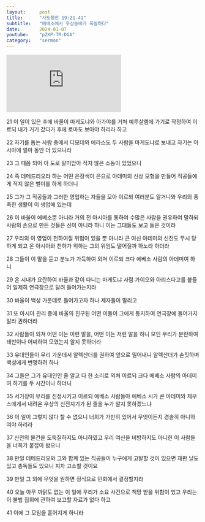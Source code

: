 ```yaml
---
layout:     post
title:      "사도행전 19:21-41"
subtitle:	"에베소에서 우상숭배가 폭발하다"
date:       2024-01-07
youtube:    "pZKP-TR-DGA"
category:   "sermon"
---
```


<div class="youtube margin-large">
    <iframe src="https://www.youtube.com/embed/pZKP-TR-DGA" title="YouTube video player" frameborder="0" allow="accelerometer; autoplay; clipboard-write; encrypted-media; gyroscope; picture-in-picture; web-share" allowfullscreen></iframe>
</div>

21 이 일이 있은 후에 바울이 마게도냐와 아가야를 거쳐 예루살렘에 가기로 작정하여 이르되 내가 거기 갔다가 후에 로마도 보아야 하리라 하고

22 자기를 돕는 사람 중에서 디모데와 에라스도 두 사람을 마게도냐로 보내고 자기는 아시아에 얼마 동안 더 있으니라

23 그 때쯤 되어 이 도로 말미암아 적지 않은 소동이 있었으니

24 즉 데메드리오라 하는 어떤 은장색이 은으로 아데미의 신상 모형을 만들어 직공들에게 적지 않은 벌이를 하게 하더니

25 그가 그 직공들과 그러한 영업하는 자들을 모아 이르되 여러분도 알거니와 우리의 풍족한 생활이 이 생업에 있는데

26 이 바울이 에베소뿐 아니라 거의 전 아시아를 통하여 수많은 사람을 권유하여 말하되 사람의 손으로 만든 것들은 신이 아니라 하니 이는 그대들도 보고 들은 것이라

27 우리의 이 영업이 천하여질 위험이 있을 뿐 아니라 큰 여신 아데미의 신전도 무시 당하게 되고 온 아시아와 천하가 위하는 그의 위엄도 떨어질까 하노라 하더라

28 그들이 이 말을 듣고 분노가 가득하여 외쳐 이르되 크다 에베소 사람의 아데미여 하니

29 온 시내가 요란하여 바울과 같이 다니는 마게도냐 사람 가이오와 아리스다고를 붙들어 일제히 연극장으로 달려 들어가는지라

30 바울이 백성 가운데로 들어가고자 하나 제자들이 말리고

31 또 아시아 관리 중에 바울의 친구된 어떤 이들이 그에게 통지하여 연극장에 들어가지 말라 권하더라

32 사람들이 외쳐 어떤 이는 이런 말을, 어떤 이는 저런 말을 하니 모인 무리가 분란하여 태반이나 어찌하여 모였는지 알지 못하더라

33 유대인들이 무리 가운데서 알렉산더를 권하여 앞으로 밀어내니 알렉산더가 손짓하며 백성에게 변명하려 하나

34 그들은 그가 유대인인 줄 알고 다 한 소리로 외쳐 이르되 크다 에베소 사람의 아데미여 하기를 두 시간이나 하더니

35 서기장이 무리를 진정시키고 이르되 에베소 사람들아 에베소 시가 큰 아데미와 제우스에게서 내려온 우상의 신전지기가 된 줄을 누가 알지 못하겠느냐

36 이 일이 그렇지 않다 할 수 없으니 너희가 가만히 있어서 무엇이든지 경솔히 아니하여야 하리라

37 신전의 물건을 도둑질하지도 아니하였고 우리 여신을 비방하지도 아니한 이 사람들을 너희가 붙잡아 왔으니

38 만일 데메드리오와 그와 함께 있는 직공들이 누구에게 고발할 것이 있으면 재판 날도 있고 총독들도 있으니 피차 고소할 것이요

39 만일 그 외에 무엇을 원하면 정식으로 민회에서 결정할지라

40 오늘 아무 까닭도 없는 이 일에 우리가 소요 사건으로 책망 받을 위험이 있고 우리는 이 불법 집회에 관하여 보고할 자료가 없다 하고

41 이에 그 모임을 흩어지게 하니라
